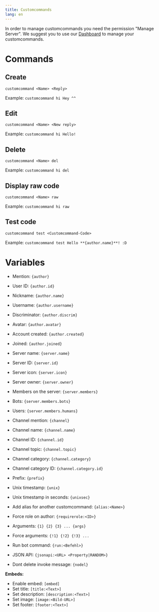 ```yaml
---
title: Customcommands
lang: en
---
```


In order to manage customcommands you need the permission "Manage Server".
We suggest you to use our [Dashboard](https://tomatenkuchen.eu/dashboard/customcommands) to manage your customcommands.

# Commands

## Create

`customcommand <Name> <Reply>`

Example:
`customcommand hi Hey ^^`

## Edit

`customcommand <Name> <New reply>`

Example:
`customcommand hi Hello!`

## Delete

`customcommand <Name> del`

Example:
`customcommand hi del`

## Display raw code

`customcommand <Name> raw`

Example:
`customcommand hi raw`

## Test code

`customcommand test <Customcommand-Code>`

Example:
`customcommand test Hello **{author.name}**! :D`

# Variables

* Mention: `{author}`
* User ID: `{author.id}`
* Nickname: `{author.name}`
* Username: `{author.username}`
* Discriminator: `{author.discrim}`
* Avatar: `{author.avatar}`
* Account created: `{author.created}`
* Joined: `{author.joined}`
* Server name: `{server.name}`
* Server ID: `{server.id}`
* Server icon: `{server.icon}`
* Server owner: `{server.owner}`
* Members on the server: `{server.members}`
* Bots: `{server.members.bots}`
* Users: `{server.members.humans}`
* Channel mention: `{channel}`
* Channel name: `{channel.name}`
* Channel ID: `{channel.id}`
* Channel topic: `{channel.topic}`
* Channel category: `{channel.category}`
* Channel category ID: `{channel.category.id}`
* Prefix: `{prefix}`
* Unix timestamp: `{unix}`
* Unix timestamp in seconds: `{unixsec}`

* Add alias for another customcommand: `{alias:<Name>}`
* Force role on author: `{requirerole:<ID>}`

* Arguments: `{1} {2} {3} ... {args}`
* Force arguments: `{!1} {!2} {!3} ...`
* Run bot command: `{run:<Befehl>}`
* JSON API: `{jsonapi:<URL> <Property|RANDOM>}`
* Dont delete invoke message: `{nodel}`

**Embeds:**
* Enable embed: `[embed]`
* Set title: `[title:<Text>]`
* Set description: `[description:<Text>]`
* Set image: `[image:<Bild-URL>]`
* Set footer: `[footer:<Text>]`
